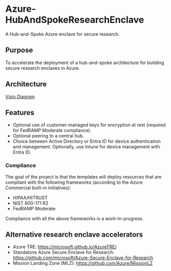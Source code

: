 # Azure-HubAndSpokeResearchEnclave

A Hub-and-Spoke Azure enclave for secure research.

## Purpose

To accelerate the deployment of a hub-and-spoke architecture for building secure research enclaves in Azure.

## Architecture

[Visio Diagram](/docs/architecture/Research%20Enclave%20Hub%20and%20Spoke%20diagrams.vsdx)

## Features

- Optional use of customer-managed keys for encryption at rest (required for FedRAMP Moderate compliance).
- Optional peering to a central hub.
- Choice between Active Directory or Entra ID for device authentication and management. Optionally, use Intune for device management with Entra ID.

### Compliance

The goal of the project is that the templates will deploy resources that are compliant with the following frameworks (according to the Azure Commercial built-in initiatives):

- HIPAA/HITRUST
- NIST 800-171 R2
- FedRAMP Moderate

Compliance with all the above frameworks is a work-in-progress.

## Alternative research enclave accelerators

- Azure TRE: <https://microsoft.github.io/AzureTRE/>
- Standalone Azure Secure Enclave for Research: <https://github.com/microsoft/Azure-Secure-Enclave-for-Research>
- Mission Landing Zone (MLZ): <https://github.com/Azure/MissionLZ>
